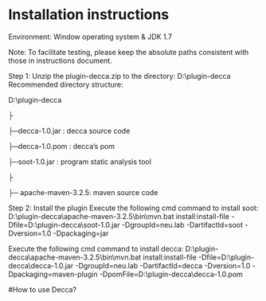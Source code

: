 # Installation instructions

Environment: Window operating system  & JDK 1.7

Note: To facilitate testing, please keep the absolute paths consistent with those in instructions document.

Step 1: Unzip the plugin-decca.zip to the directory: D:\plugin-decca
Recommended directory structure:

D:\plugin-decca

├

├─decca-1.0.jar : decca source code

├─decca-1.0.pom : decca’s pom 

├─soot-1.0.jar : program static analysis tool

├

├─ apache-maven-3.2.5: maven source code

Step 2: Install the plugin
Execute the following cmd command to install soot:
D:\plugin-decca\apache-maven-3.2.5\bin\mvn.bat install:install-file  -Dfile=D:\plugin-decca\soot-1.0.jar  -DgroupId=neu.lab  -DartifactId=soot -Dversion=1.0 -Dpackaging=jar


Execute the following cmd command to install decca:
D:\plugin-decca\apache-maven-3.2.5\bin\mvn.bat install:install-file  -Dfile=D:\plugin-decca\decca-1.0.jar  -DgroupId=neu.lab  -DartifactId=decca -Dversion=1.0 -Dpackaging=maven-plugin -DpomFile=D:\plugin-decca\decca-1.0.pom



#How to use Decca?
